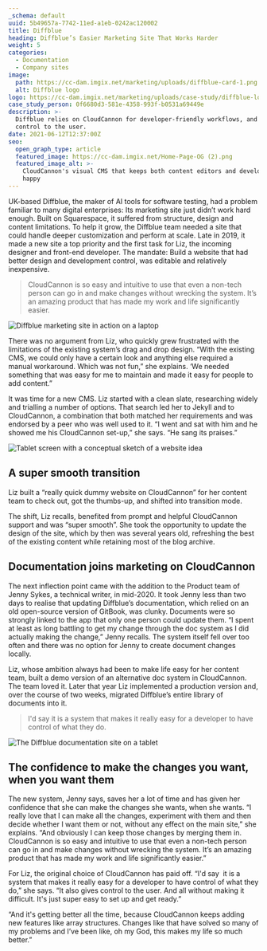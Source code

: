 ```yaml
---
_schema: default
uuid: 5b49657a-7742-11ed-a1eb-0242ac120002
title: Diffblue
heading: Diffblue’s Easier Marketing Site That Works Harder
weight: 5
categories:
  - Documentation
  - Company sites
image:
  path: https://cc-dam.imgix.net/marketing/uploads/diffblue-card-1.png
  alt: Diffblue logo
logo: https://cc-dam.imgix.net/marketing/uploads/case-study/diffblue-logo.png
case_study_person: 0f6680d3-581e-4358-993f-b0531a69449e
description: >-
  Diffblue relies on CloudCannon for developer-friendly workflows, and to give
  control to the user.
date: 2021-06-12T12:37:00Z
seo:
  open_graph_type: article
  featured_image: https://cc-dam.imgix.net/Home-Page-OG (2).png
  featured_image_alt: >-
    CloudCannon's visual CMS that keeps both content editors and developers
    happy
---
```

UK-based Diffblue, the maker of AI tools for software testing, had a problem familiar to many digital enterprises: Its marketing site just didn’t work hard enough. Built on Squarespace, it suffered from structure, design and content limitations. To help it grow, the Diffblue team needed a site that could handle deeper customization and perform at scale. Late in 2019, it made a new site a top priority and the first task for Liz, the incoming designer and front-end developer. The mandate: Build a website that had better design and development control, was editable and relatively inexpensive.

> CloudCannon is so easy and intuitive to use that even a non-tech person can go in and make changes without wrecking the system. It’s an amazing product that has made my work and life significantly easier.

![Diffblue marketing site in action on a laptop](https://cc-dam.imgix.net/marketing/uploads/diffblue-marketing-c.jpg)

There was no argument from Liz, who quickly grew frustrated with the limitations of the existing system’s drag and drop design. “With the existing CMS, we could only have a certain look and anything else required a manual workaround. Which was not fun,” she explains. ‘We needed something that was easy for me to maintain and made it easy for people to add content.”

It was time for a new CMS. Liz started with a clean slate, researching widely and trialling a number of options. That search led her to Jekyll and to CloudCannon, a combination that both matched her requirements and was endorsed by a peer who was well used to it. “I went and sat with him and he showed me his CloudCannon set-up,” she says. “He sang its praises.”

![Tablet screen with a conceptual sketch of a website idea](https://cc-dam.imgix.net/marketing/uploads/diffblue-designing.jpg)

## A super smooth transition

Liz built a “really quick dummy website on CloudCannon” for her content team to check out, got the thumbs-up, and shifted into transition mode.

The shift, Liz recalls, benefited from prompt and helpful CloudCannon support and was “super smooth”. She took the opportunity to update the design of the site, which by then was several years old, refreshing the best of the existing content while retaining most of the blog archive.

## Documentation joins marketing on CloudCannon

The next inflection point came with the addition to the Product team of Jenny Sykes, a technical writer, in mid-2020. It took Jenny less than two days to realise that updating Diffblue’s documentation, which relied on an old open-source version of GitBook, was clunky. Documents were so strongly linked to the app that only one person could update them. “I spent at least as long battling to get my change through the doc system as I did actually making the change,” Jenny recalls. The system itself fell over too often and there was no option for Jenny to create document changes locally.

Liz, whose ambition always had been to make life easy for her content team, built a demo version of an alternative doc system in CloudCannon. The team loved it. Later that year Liz implemented a production version and, over the course of two weeks, migrated Diffblue’s entire library of documents into it.

> I'd say it is a system that makes it really easy for a developer to have control of what they do.

![The Diffblue documentation site on a tablet](https://cc-dam.imgix.net/marketing/uploads/diffblue-documentation2-c.jpg)

## The confidence to make the changes you want, when you want them

The new system, Jenny says, saves her a lot of time and has given her confidence that she can make the changes she wants, when she wants. “I really love that I can make all the changes, experiment with them and then decide whether I want them or not, without any effect on the main site,” she explains. “And obviously I can keep those changes by merging them in. CloudCannon is so easy and intuitive to use that even a non-tech person can go in and make changes without wrecking the system. It’s an amazing product that has made my work and life significantly easier.”

For Liz, the original choice of CloudCannon has paid off. “I'd say&nbsp; it is a system that makes it really easy for a developer to have control of what they do,” she says. “It also gives control to the user. And all without making it difficult. It's just super easy to set up and get ready.”

“And it's getting better all the time, because CloudCannon keeps adding new features like array structures. Changes like that have solved so many of my problems and I’ve been like, oh my God, this makes my life so much better.”